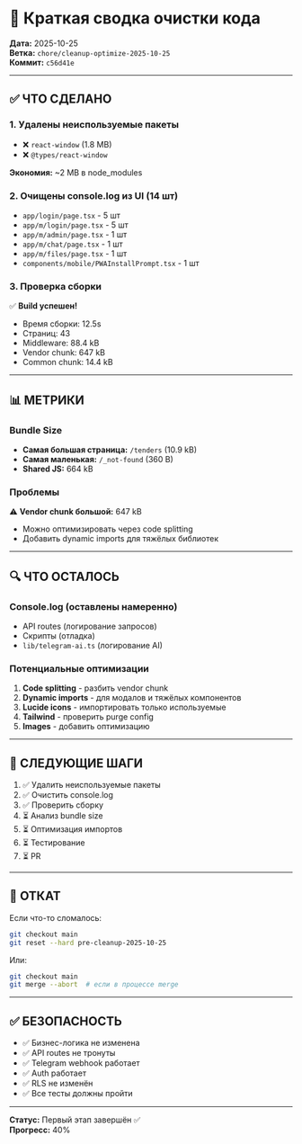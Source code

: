 # 🎯 Краткая сводка очистки кода

**Дата:** 2025-10-25  
**Ветка:** `chore/cleanup-optimize-2025-10-25`  
**Коммит:** `c56d41e`

---

## ✅ ЧТО СДЕЛАНО

### 1. Удалены неиспользуемые пакеты
- ❌ `react-window` (1.8 MB)
- ❌ `@types/react-window`

**Экономия:** ~2 MB в node_modules

### 2. Очищены console.log из UI (14 шт)
- `app/login/page.tsx` - 5 шт
- `app/m/login/page.tsx` - 5 шт
- `app/m/admin/page.tsx` - 1 шт
- `app/m/chat/page.tsx` - 1 шт
- `app/m/files/page.tsx` - 1 шт
- `components/mobile/PWAInstallPrompt.tsx` - 1 шт

### 3. Проверка сборки
✅ **Build успешен!**
- Время сборки: 12.5s
- Страниц: 43
- Middleware: 88.4 kB
- Vendor chunk: 647 kB
- Common chunk: 14.4 kB

---

## 📊 МЕТРИКИ

### Bundle Size
- **Самая большая страница:** `/tenders` (10.9 kB)
- **Самая маленькая:** `/_not-found` (360 B)
- **Shared JS:** 664 kB

### Проблемы
⚠️ **Vendor chunk большой:** 647 kB
- Можно оптимизировать через code splitting
- Добавить dynamic imports для тяжёлых библиотек

---

## 🔍 ЧТО ОСТАЛОСЬ

### Console.log (оставлены намеренно)
- API routes (логирование запросов)
- Скрипты (отладка)
- `lib/telegram-ai.ts` (логирование AI)

### Потенциальные оптимизации
1. **Code splitting** - разбить vendor chunk
2. **Dynamic imports** - для модалов и тяжёлых компонентов
3. **Lucide icons** - импортировать только используемые
4. **Tailwind** - проверить purge config
5. **Images** - добавить оптимизацию

---

## 🚀 СЛЕДУЮЩИЕ ШАГИ

1. ✅ Удалить неиспользуемые пакеты
2. ✅ Очистить console.log
3. ✅ Проверить сборку
4. ⏳ Анализ bundle size
5. ⏳ Оптимизация импортов
6. ⏳ Тестирование
7. ⏳ PR

---

## 🔄 ОТКАТ

Если что-то сломалось:

```bash
git checkout main
git reset --hard pre-cleanup-2025-10-25
```

Или:

```bash
git checkout main
git merge --abort  # если в процессе merge
```

---

## ✅ БЕЗОПАСНОСТЬ

- ✅ Бизнес-логика не изменена
- ✅ API routes не тронуты
- ✅ Telegram webhook работает
- ✅ Auth работает
- ✅ RLS не изменён
- ✅ Все тесты должны пройти

---

**Статус:** Первый этап завершён ✅  
**Прогресс:** 40%

